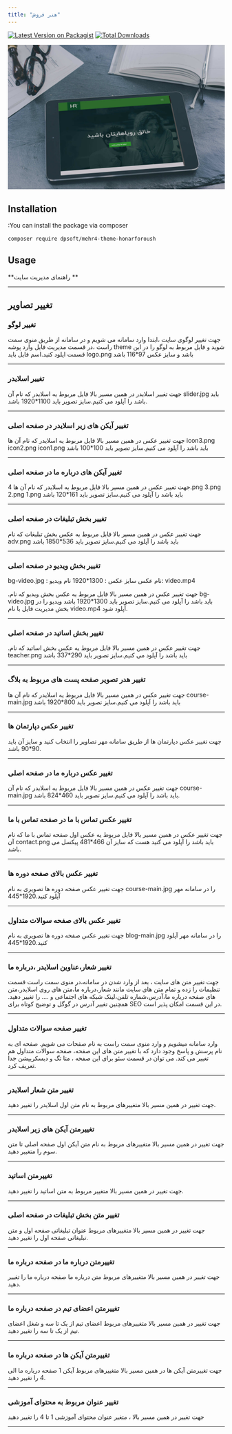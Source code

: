 ```yaml
---
title: "هنر فروش"
---
```



[![Latest Version on Packagist](https://img.shields.io/packagist/v/dpsoft/mehr4-theme-honarforoush.svg?style=flat-square)](https://packagist.org/packages/dpsoft/mehr4-theme-honarforoush)
[![Total Downloads](https://img.shields.io/packagist/dt/dpsoft/mehr4-theme-honarforoush.svg?style=flat-square)](https://packagist.org/packages/dpsoft/mehr4-theme-honarforoush)



![my package](honareforoush.jpg)


## Installation

:You can install the package via composer

```bash
composer require dpsoft/mehr4-theme-honarforoush
```

## Usage

**راهنمای  مدیریت سایت **
____
## تغییر تصاویر

### تغییر لوگو

جهت تغییر لوگوی سایت ،ابتدا وارد سامانه می شویم و در سامانه از طریق منوی سمت راست ،در قسمت مدیریت فایل وارد پوشه theme شوید و فایل مربوط به لوگو را در این قسمت اپلود کنید.اسم فایل باید logo.png باشد و سایز عکس 97*116 باشد
___
### تغییر اسلایدر

جهت تغییر اسلایدر در همین مسیر بالا فایل مربوط یه اسلایدر که نام آن slider.jpg باید باشد را آپلود می کنیم.سایز تصویر باید 1100*1920 باشد.
___

### تغییر آیکن های زیر اسلایدر در صفحه اصلی
جهت تغییر عکس در همین مسیر بالا فایل مربوط یه اسلایدر که نام آن ها  icon3.png  icon2.png  icon1.png باید باشد را آپلود می کنیم.سایز تصویر باید 100*100 باشد
___

### تغییر آیکن های  درباره ما در صفحه اصلی
جهت تغییر عکس در همین مسیر بالا فایل مربوط یه اسلایدر که نام آن ها 
  4.png 3.png  2.png  1.png باید باشد را آپلود می کنیم.سایز تصویر باید 161*120 باشد
___

### تغییر بخش تبلیغات در صفحه اصلی

جهت تغییر عکس در همین مسیر بالا فایل مربوط یه عکس بخش تبلیغات که نام  adv.png  باید باشد را آپلود می کنیم.سایز تصویر باید 536*1850 باشد

___
### تغییر بخش ویديو در صفحه اصلی
bg-video.jpg : نام عکس 
سایز عکس :   1300*1920
نام ویديو: 
video.mp4

.جهت تغییر عکس در همین مسیر بالا فایل مربوط یه عکس بخش ویديو که نام  bg-video.jpg  باید باشد را آپلود می کنیم.سایز تصویر باید 1300*1920 باشد
 ویدیو را در بخش مدیریت فایل با نام video.mp4
آپلود شود. 
___

### تغییر بخش اساتید در صفحه اصلی

.جهت تغییر عکس در همین مسیر بالا فایل مربوط یه عکس بخش اساتید که نام  teacher.png  باید باشد را آپلود می کنیم.سایز تصویر باید 290*337 باشد

___
### تغییر  هدر تصویر صفحه پست های مربوط به بلاگ
جهت تغییر عکس در همین مسیر بالا فایل مربوط یه اسلایدر که نام آن ها 
  course-main.jpg  باید باشد را آپلود می کنیم.سایز تصویر باید 800*1920 باشد
___
### تغییر عکس دپارتمان ها
جهت تغییر عکس دپارتمان ها از طریق سامانه مهر
تصاویر را انتخاب کنید و سایز آن باید 90*90 باشد.
___
### تغییر عکس درباره ما در صفحه اصلی
جهت تغییر عکس در همین مسیر بالا فایل مربوط یه اسلایدر که نام آن  course-main.jpg باید باشد را آپلود می کنیم.سایز تصویر باید 460*824 باشد.
 ___

### تغییر عکس تماس با ما در صفحه تماس با ما
جهت تغییر عکس در همین مسیر بالا فایل مربوط یه عکس اول صفحه تماس با ما که نام آن contact.png باید باشد را آپلود می کنید
 هست که سایز آن 466*481 پیکسل می باشد.
___

### تغییر عکس بالای  صفحه دوره ها 
جهت تغییر عکس  صفحه دوره ها
تصویری به نام course-main.jpg را در سامانه مهر آپلود کنید.1920*445
___

### تغییر عکس بالای  صفحه سوالات متداول 
جهت تغییر عکس  صفحه دوره ها
تصویری به نام blog-main.jpg را در سامانه مهر آپلود کنید.1920*445
___
### تغییر شعار،عناوین اسلایدر ،درباره ما  
جهت تغییر متن های سایت ، بعد از وارد شدن در سامانه،در منوی سمت راست قسمت تنظیمات را زده و تمام متن های سایت مانند شعار،درباره ما،متن های روی اسلایدر،متن های صفحه درباره ما،آدرس،شماره تلفن،لینک شبکه های اجتماعی و .... را تغییر دهید.
همچنین تغییر آدرس در گوگل  و توضیح کوتاه برای SEO در این قسمت امکان پذیر است.	
___
### تغییر صفحه سوالات متداول
وارد سامانه میشویم و وارد منوی سمت راست به نام صفحات می شویم.
صفحه ای به نام پرسش و پاسخ وجود دارد که با تغییر متن های این صفحه، صفحه سوالات متداول هم تغییر می کند.
می توان در قسمت سئو برای این صفحه ، متا تگ و دیسکریپشن جدا تعریف کرد.
___

### تغییر متن شعار اسلایدر 
جهت تغییر در همین مسیر بالا متغییرهای مربوط به نام متن اول اسلایدر را تغییر دهید.
___

### تغییرمتن آیکن های زیر اسلایدر 
جهت تغییر در همین مسیر بالا متغییرهای مربوط به نام  متن آیکن اول صفحه اصلی  تا متن سوم را متغییر دهید.
___
### تغییرمتن اساتید 
جهت تغییر در همین مسیر بالا متغییر مربوط به  متن اساتید را  تغییر دهید.
___
###  تغییر متن بخش تبلیغات در صفحه اصلی
  جهت تغییر در همین مسیر بالا متغییرهای مربوط عنوان تبلیغاتی صفحه اول
و متن تبلیغاتی صفحه اول
 را تغییر دهید.
___

### تغییرمتن درباره ما در صفحه درباره ما   
جهت تغییر در همین مسیر بالا متغییرهای مربوط متن درباره ما صفحه درباره ما
 را تغییر دهید.
___
### تغییرمتن اعضای تیم در صفحه درباره ما 
جهت تغییر در همین مسیر بالا متغییرهای مربوط اعضای تیم از یک تا سه و شغل اعضای تیم از یک تا سه
 را تغییر دهید.
___
### تغییرمتن آیکن ها در صفحه درباره ما 
جهت  تغییرمتن آیکن ها در همین مسیر بالا متغییرهای مربوط آیکن 1 صفحه درباره ما
الی 4 
 را تغییر دهید.
___

### تغییر عنوان مربوط به محتوای آموزشی
  
جهت تغییر در همین مسیر بالا ، متغیر عنوان محتوای آموزشی 1 تا 4 را تغییر دهید
___


